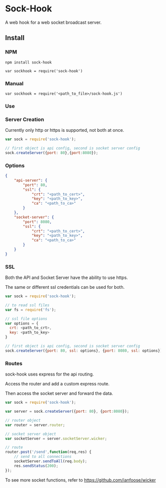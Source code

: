 # Sock-Hook
A web hook for a web socket broadcast server.

## Install

### NPM

```npm install sock-hook```  

```var sockhook = require('sock-hook')```

### Manual

 ```var sockhook = require('<path_to_file>/sock-hook.js')```
 
 
### Use
 
### Server Creation

Currently only http or https is supported, not both at once.

```js
var sock = require('sock-hook');

// first object is api config, second is socket server config
sock.createServer({port: 80},{port:8080});

```

### Options 

```json
{
	"api-server": {
		"port": 80,
		"ssl": {
			"crt": "<path_to_cert>",
			"key": "<path_to_key>",
			"ca": "<path_to_ca>"
		}
	},
	"socket-server": {
		"port": 8080,
		"ssl": {
			"crt": "<path_to_cert>",
			"key": "<path_to_key>",
			"ca": "<path_to_ca>"
		}
	}
}
```

### SSL

Both the API and Socket Server have the ability to use https.

The same or different ssl credentials can be used for both.

```js
var sock = require('sock-hook');

// to read ssl files
var fs = require('fs');

// ssl file options
var options = {
  crt: <path_to_crt>,
  key: <path_to_key>
}

// first object is api config, second is socket server config
sock.createServer({port: 80, ssl: options}, {port: 8080, ssl: options});
```

### Routes

sock-hook uses express for the api routing.

Access the router and add a custom express route.

Then access the socket server and forward the data.

```js
var sock = require('sock-hook');

var server = sock.createServer({port: 80}, {port:8080});

// router object
var router = server.router;

// socket server object
var socketServer = server.socketServer.wicker;

// route
router.post('/send',function(req,res) {
	// send to all connections
	socketServer.sendToAll(req.body);
	res.sendStatus(200);
});
```

To see more socket functions, refer to https://github.com/ianfoose/wicker
